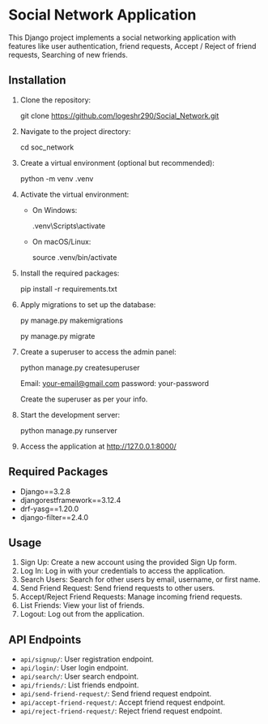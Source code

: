 # Social Network Application

This Django project implements a social networking application with features like user authentication, friend requests, Accept / Reject of friend requests, Searching of new friends.

## Installation

1. Clone the repository:

	git clone https://github.com/logeshr290/Social_Network.git

2. Navigate to the project directory:

	cd soc_network

3. Create a virtual environment (optional but recommended):

	python -m venv .venv

4. Activate the virtual environment:

	- On Windows:
  
 	 	.venv\Scripts\activate

	- On macOS/Linux:

	 	source .venv/bin/activate

5. Install the required packages:

	pip install -r requirements.txt

6. Apply migrations to set up the database:

	py manage.py makemigrations

	py manage.py migrate

7. Create a superuser to access the admin panel:

	python manage.py createsuperuser

	Email: your-email@gmail.com
	password: your-password

	Create the superuser as per your info.

8. Start the development server:

	python manage.py runserver

9. Access the application at http://127.0.0.1:8000/


## Required Packages

- Django==3.2.8
- djangorestframework==3.12.4
- drf-yasg==1.20.0
- django-filter==2.4.0

## Usage

1. Sign Up: Create a new account using the provided Sign Up form.
2. Log In: Log in with your credentials to access the application.
3. Search Users: Search for other users by email, username, or first name.
4. Send Friend Request: Send friend requests to other users.
5. Accept/Reject Friend Requests: Manage incoming friend requests.
6. List Friends: View your list of friends.
7. Logout: Log out from the application.

## API Endpoints

- `api/signup/`: User registration endpoint.
- `api/login/`: User login endpoint.
- `api/search/`: User search endpoint.
- `api/friends/`: List friends endpoint.
- `api/send-friend-request/`: Send friend request endpoint.
- `api/accept-friend-request/`: Accept friend request endpoint.
- `api/reject-friend-request/`: Reject friend request endpoint. 
